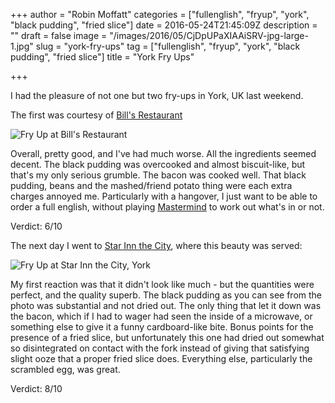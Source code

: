 +++
author = "Robin Moffatt"
categories = ["fullenglish", "fryup", "york", "black pudding", "fried slice"]
date = 2016-05-24T21:45:09Z
description = ""
draft = false
image = "/images/2016/05/CjDpUPaXIAAiSRV-jpg-large-1.jpg"
slug = "york-fry-ups"
tag = ["fullenglish", "fryup", "york", "black pudding", "fried slice"]
title = "York Fry Ups"

+++

I had the pleasure of not one but two fry-ups in York, UK last weekend. 

The first was courtesy of [Bill's Restaurant](https://bills-website.co.uk/)

![Fry Up at Bill's Restaurant](/content/images/2016/05/CjDJFSBWYAAt6W3-jpg-large.jpg)

Overall, pretty good, and I've had much worse. All the ingredients seemed decent. The black pudding was overcooked and almost biscuit-like, but that's my only serious grumble. The bacon was cooked well. That black pudding, beans and the mashed/friend potato thing were each extra charges annoyed me. Particularly with a hangover, I just want to be able to order a full english, without playing [Mastermind](https://en.wikipedia.org/wiki/Mastermind_(board_game)) to work out what's in or not.

Verdict: 6/10

The next day I went to [Star Inn the City](http://www.starinnthecity.co.uk/), where this beauty was served: 

![Fry Up at Star Inn the City, York](/content/images/2016/05/CjDpUPaXIAAiSRV-jpg-large.jpg)

My first reaction was that it didn't look like much - but the quantities were perfect, and the quality superb. The black pudding as you can see from the photo was substantial and not dried out. The only thing that let it down was the bacon, which if I had to wager had seen the inside of a microwave, or something else to give it a funny cardboard-like bite. Bonus points for the presence of a fried slice, but unfortunately this one had dried out somewhat so disintegrated on contact with the fork instead of giving that satisfying slight ooze that a proper fried slice does. Everything else, particularly the scrambled egg, was great. 

Verdict: 8/10
